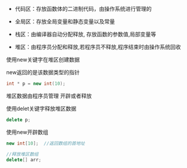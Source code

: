 - 代码区：存放函数体的二进制代码，由操作系统进行管理的

- 全局区：存放全局变量和静态变量以及常量

- 栈区：由编译器自动分配释放, 存放函数的参数值,局部变量等

- 堆区：由程序员分配和释放,若程序员不释放,程序结束时由操作系统回收





使用new关键字在堆区创建数据

new返回的是该数据类型的指针

```C++
int * p = new int(10);
```

堆区数据由程序员管理 开辟或者释放

使用delet关键字释放堆区数据

```C++
delete p;
```





使用new开辟数组

```C++
new int[10];  //返回数组的首地址

//释放堆区数组
delete[] arr;
```



